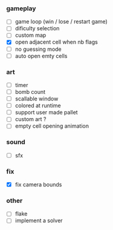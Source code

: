 ### gameplay

- [ ] game loop (win / lose / restart game)
- [ ] dificulty selection
- [ ] custom map
- [x] open adjacent cell when nb flags
- [ ] no guessing mode
- [ ] auto open emty cells

### art

- [ ] timer
- [ ] bomb count
- [ ] scallable window
- [ ] colored at runtime
- [ ] support user made pallet
- [ ] custom art ?
- [ ] empty cell opening animation

### sound

- [ ] sfx

### fix

- [x] fix camera bounds

### other

- [ ] flake
- [ ] implement a solver
